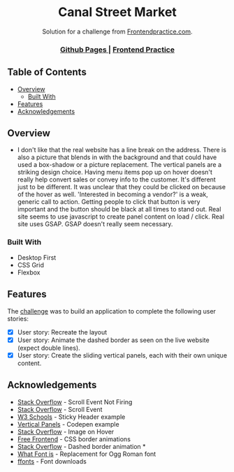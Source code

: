 <h1 align="center">Canal Street Market</h1>

<div align="center">
   Solution for a challenge from  <a href="https://frontendpractice.com" target="_blank">Frontendpractice.com</a>.
</div>

<div align="center">
  <h3>
    <a href="https://{your-demo-link.your-domain}">
      Github Pages
    </a>
    <span> | </span>
    <a href="https://www.frontendpractice.com/project/canal-street-market">
      Frontend Practice    
    </a>
  </h3>
</div>

## Table of Contents

- [Overview](#overview)
  - [Built With](#built-with)
- [Features](#features)
- [Acknowledgements](#acknowledgements)

## Overview

- I don't like that the real website has a line break on the address.  There is also a picture that blends in with the background and that could have used a box-shadow or a picture replacement. The vertical panels are a striking design choice.  Having menu items pop up on hover doesn't really help convert sales or convey info to the customer. It's different just to be different.  It was unclear that they could be clicked on because of the hover as well. 'Interested in becoming a vendor?' is a weak, generic call to action.  Getting people to click that button is very important and the button should be black at all times to stand out.  Real site seems to use javascript to create panel content on load / click.  Real site uses GSAP. GSAP doesn't really seem necessary.


### Built With

- Desktop First
- CSS Grid
- Flexbox

## Features

The [challenge](https://www.frontendpractice.com/project/canal-street-market) was to build an application to complete the following user stories:

- [x] User story: Recreate the layout
- [x] User story: Animate the dashed border as seen on the live website (expect double lines).
- [x] User story: Create the sliding vertical panels, each with their own unique content.

## Acknowledgements

- [Stack Overflow](https://stackoverflow.com/questions/62904378/why-could-window-scroll-event-not-being-fired) - Scroll Event Not Firing
- [Stack Overflow](https://stackoverflow.com/questions/12522807/scroll-event-listener-javascript/18541827) - Scroll Event
- [W3 Schools](https://www.w3schools.com/howto/howto_js_sticky_header.asp) - Sticky Header example
- [Vertical Panels](https://codepen.io/ash-loudon/pen/JxPajz) - Codepen example
- [Stack Overflow](https://stackoverflow.com/questions/42516712/display-an-image-while-hover-on-a-text) - Image on Hover
- [Free Frontend](https://freefrontend.com/css-border-animations/) - CSS border animations
- [Stack Overflow](https://stackoverflow.com/questions/28365839/dashed-border-animation-in-css3-animation) - Dashed border animation *
- [What Font is](https://www.whatfontis.com/VL_Ogg-Roman.similar) - Replacement for Ogg Roman font
- [ffonts](https://www.ffonts.net/LibreCaslonDisplay-Regular.font.download) - Font downloads
